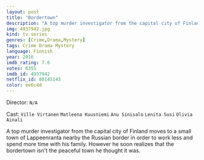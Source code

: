 ```yaml
---
layout: post
title: "Bordertown"
description: "A top murder investigator from the capital city of Finland moves to a small town of Lappeenranta nearby the Russian border in order to work less and spend more time with his family. However he soon realizes that the bordertown isn't the peaceful town he thought it was..."
img: 4937942.jpg
kind: tv series
genres: [Crime,Drama,Mystery]
tags: Crime Drama Mystery 
language: Finnish
year: 2016
imdb_rating: 7.6
votes: 6355
imdb_id: 4937942
netflix_id: 80145143
color: ee6c4d
---
```

Director: `N/A`  

Cast: `Ville Virtanen` `Matleena Kuusniemi` `Anu Sinisalo` `Lenita Susi` `Olivia Ainali` 

A top murder investigator from the capital city of Finland moves to a small town of Lappeenranta nearby the Russian border in order to work less and spend more time with his family. However he soon realizes that the bordertown isn't the peaceful town he thought it was.